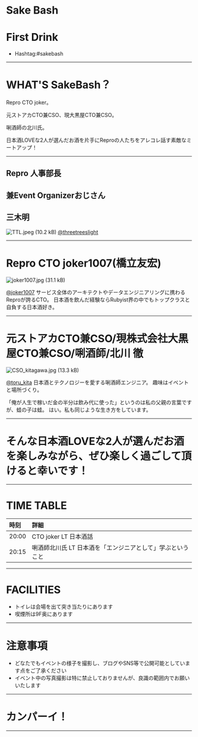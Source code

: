 # Sake Bash
# First Drink
- Hashtag:#sakebash

---

# WHAT'S SakeBash？
Repro CTO joker。

元ストアカCTO兼CSO、現大黒屋CTO兼CSO。

唎酒師の北川氏。

日本酒LOVEな2人が選んだお酒を片手にReproの人たちをアレコレ話す素敵なミートアップ！

---

## Repro 人事部長
## 兼Event Organizerおじさん
## 三木明
![TTL.jpeg (10.2 kB)](https://img.esa.io/uploads/production/attachments/2285/2019/05/09/51590/882c4ece-faf1-4cd0-a4bb-553385ad09a3.jpeg)
[@threetreeslight ](https://twitter.com/threetreeslight)

---
# Repro CTO joker1007(橋立友宏)
![joker1007.jpg (31.1 kB)](https://img.esa.io/uploads/production/attachments/2285/2019/05/09/51590/35705d1c-053e-4585-bc24-a92429459302.jpg)

[@joker1007](https://twitter.com/joker1007)
サービス全体のアーキテクトやデータエンジニアリングに携わるReproが誇るCTO。
日本酒を飲んだ経験ならRubyist界の中でもトップクラスと自負する日本酒好き。

---

# 元ストアカCTO兼CSO/現株式会社大黒屋CTO兼CSO/唎酒師/北川 徹
![CSO_kitagawa.jpg (13.3 kB)](https://img.esa.io/uploads/production/attachments/2285/2019/05/09/51590/cc4022b6-e635-4d04-ae25-2e8b0de32113.jpg)

[@toru_kita](https://twitter.com/toru_kita)
日本酒とテクノロジーを愛する唎酒師エンジニア。
趣味はイベントと場所づくり。

「俺が人生で稼いだ金の半分は飲み代に使った」というのは私の父親の言葉ですが、蛙の子は蛙。 
はい。私も同じような生き方をしています。

---

# そんな日本酒LOVEな2人が選んだお酒を楽しみながら、ぜひ楽しく過ごして頂けると幸いです！

---

# TIME TABLE
| 時刻 | 詳細 |
|:--|:--|
| 20:00 | CTO joker LT 日本酒話 |
| 20:15 | 唎酒師北川氏 LT 日本酒を「エンジニアとして」学ぶということ |

---

# FACILITIES
- トイレは会場を出て突き当たりにあります 
- 喫煙所は9F奥にあります

---

# 注意事項
- どなたでもイベントの様子を撮影し、ブログやSNS等で公開可能としています点をご了承ください
- イベント中の写真撮影は特に禁止しておりませんが、良識の範囲内でお願いいたします

---

# カンパーイ！

---
